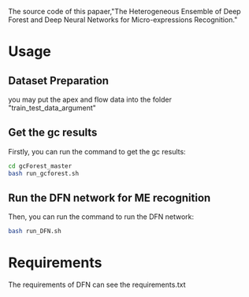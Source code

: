 The source code of this papaer,"The Heterogeneous Ensemble of Deep Forest and Deep Neural Networks for Micro-expressions Recognition."  

# Usage
## Dataset Preparation
you may put the apex and flow data into the folder "train_test_data_argument"  

## Get the gc results
Firstly, you can run the command to get the gc results:
```bash
cd gcForest_master
bash run_gcforest.sh
```

## Run the DFN network for ME recognition
Then, you can run the command to run the DFN network:
```bash
bash run_DFN.sh
```
# Requirements
The requirements of DFN can see the requirements.txt
